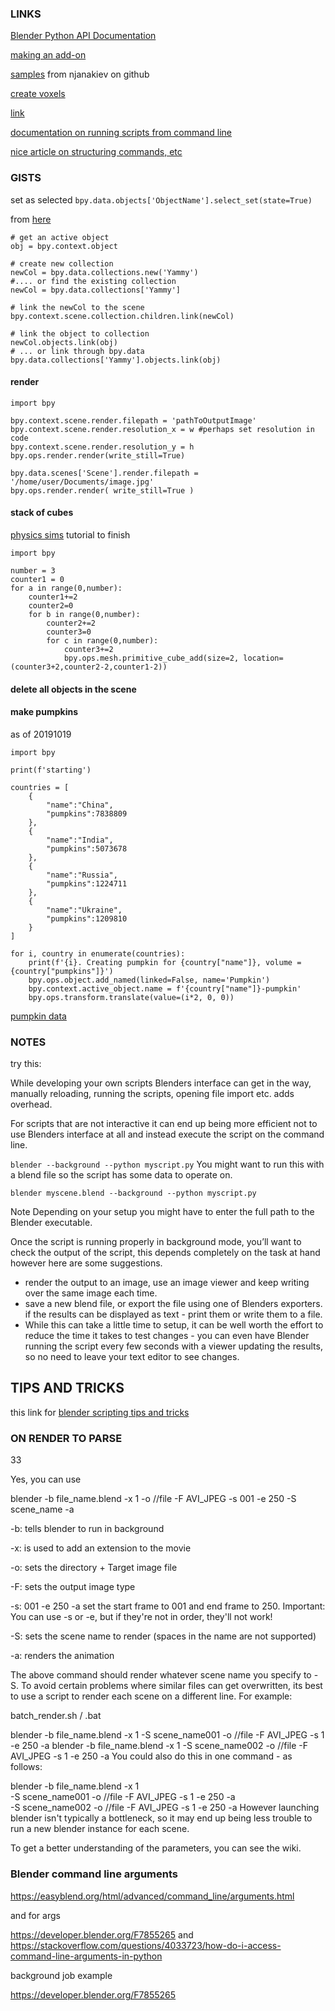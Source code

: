 
### LINKS

[Blender Python API Documentation](https://docs.blender.org/api/blender2.8/index.html)

[making an add-on](https://www.youtube.com/watch?v=Fr1HN0XgB58)


[samples](https://github.com/njanakiev/blender-scripting) from njanakiev on github

[create voxels](https://www.youtube.com/watch?v=Fr1HN0XgB58)


[link](https://www.youtube.com/watch?v=KI0tjZUkb5A)


[documentation on running scripts from command line](https://docs.blender.org/manual/en/latest/advanced/command_line/arguments.html)

[nice article on structuring commands, etc](https://janakiev.com/blog/blender-command-line/)



### GISTS

set as selected
`bpy.data.objects['ObjectName'].select_set(state=True)`


from [here](https://blenderartists.org/t/help-adding-new-scene-collection-objects-in-2-8/1114425/4)

```
# get an active object
obj = bpy.context.object

# create new collection
newCol = bpy.data.collections.new('Yammy')
#.... or find the existing collection
newCol = bpy.data.collections['Yammy']

# link the newCol to the scene
bpy.context.scene.collection.children.link(newCol)

# link the object to collection
newCol.objects.link(obj)
# ... or link through bpy.data
bpy.data.collections['Yammy'].objects.link(obj)
```

#### render

```
import bpy

bpy.context.scene.render.filepath = 'pathToOutputImage'
bpy.context.scene.render.resolution_x = w #perhaps set resolution in code
bpy.context.scene.render.resolution_y = h
bpy.ops.render.render(write_still=True)
```

```
bpy.data.scenes['Scene'].render.filepath = '/home/user/Documents/image.jpg'
bpy.ops.render.render( write_still=True )
```


#### stack of cubes

[physics sims](https://www.youtube.com/watch?v=KI0tjZUkb5A) tutorial to finish


```
import bpy

number = 3
counter1 = 0
for a in range(0,number):
    counter1+=2
    counter2=0
    for b in range(0,number):
        counter2+=2
        counter3=0
        for c in range(0,number):
            counter3+=2
            bpy.ops.mesh.primitive_cube_add(size=2, location=(counter3+2,counter2-2,counter1-2))
```


#### delete all objects in the scene


#### make pumpkins
as of 20191019
```
import bpy

print(f'starting')

countries = [
    {
        "name":"China",
        "pumpkins":7838809
    },
    {
        "name":"India",
        "pumpkins":5073678
    },
    {
        "name":"Russia",
        "pumpkins":1224711
    },
    {
        "name":"Ukraine",
        "pumpkins":1209810
    }
]

for i, country in enumerate(countries):
    print(f'{i}. Creating pumpkin for {country["name"]}, volume = {country["pumpkins"]}')
    bpy.ops.object.add_named(linked=False, name='Pumpkin')
    bpy.context.active_object.name = f'{country["name"]}-pumpkin'
    bpy.ops.transform.translate(value=(i*2, 0, 0))
```

[pumpkin data](https://www.atlasbig.com/en-us/countries-pumpkin-production)


### NOTES

try this:

While developing your own scripts Blenders interface can get in the way, manually reloading, running the scripts, opening file import etc. adds overhead.

For scripts that are not interactive it can end up being more efficient not to use Blenders interface at all and instead execute the script on the command line.

`blender --background --python myscript.py`
You might want to run this with a blend file so the script has some data to operate on.

`blender myscene.blend --background --python myscript.py`

Note Depending on your setup you might have to enter the full path to the Blender executable.

Once the script is running properly in background mode, you’ll want to check the output of the script, this depends completely on the task at hand however here are some suggestions.

* render the output to an image, use an image viewer and keep writing over the same image each time.
* save a new blend file, or export the file using one of Blenders exporters.
if the results can be displayed as text - print them or write them to a file.
* While this can take a little time to setup, it can be well worth the effort to reduce the time it takes to test changes - you can even have Blender running the script every few seconds with a viewer updating the results, so no need to leave your text editor to see changes.

## TIPS AND TRICKS

this link for [blender scripting tips and tricks](https://docs.blender.org/api/current/info_tips_and_tricks.html)



### ON RENDER TO PARSE

33

Yes, you can use

blender -b file_name.blend -x 1 -o //file -F AVI_JPEG -s 001 -e 250 -S scene_name -a

-b: tells blender to run in background

-x: is used to add an extension to the movie

-o: sets the directory + Target image file

-F: sets the output image type

-s: 001 -e 250 -a set the start frame to 001 and end frame to 250. Important: You can use -s or -e, but if they're not in order, they'll not work!

-S: sets the scene name to render (spaces in the name are not supported)

-a: renders the animation

The above command should render whatever scene name you specify to -S. To avoid certain problems where similar files can get overwritten, its best to use a script to render each scene on a different line. For example:

batch_render.sh / .bat

blender -b file_name.blend -x 1 -S scene_name001 -o //file -F AVI_JPEG -s 1 -e 250 -a
blender -b file_name.blend -x 1 -S scene_name002 -o //file -F AVI_JPEG -s 1 -e 250 -a
You could also do this in one command - as follows:

blender -b file_name.blend -x 1 \
    -S scene_name001 -o //file -F AVI_JPEG -s 1 -e 250 -a \
    -S scene_name002 -o //file -F AVI_JPEG -s 1 -e 250 -a
However launching blender isn't typically a bottleneck, so it may end up being less trouble to run a new blender instance for each scene.

To get a better understanding of the parameters, you can see the wiki.



### Blender command line arguments

https://easyblend.org/html/advanced/command_line/arguments.html

and for args

https://developer.blender.org/F7855265
and
https://stackoverflow.com/questions/4033723/how-do-i-access-command-line-arguments-in-python

background job example

https://developer.blender.org/F7855265
